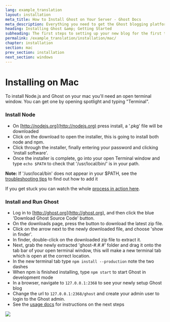 ```yaml
---
lang: example_translation
layout: installation
meta_title: How to Install Ghost on Your Server - Ghost Docs
meta_description: Everything you need to get the Ghost blogging platform up and running on your local or remote environement.
heading: Installing Ghost &amp; Getting Started
subheading: The first steps to setting up your new blog for the first time.
permalink: /example_translation/installation/mac/
chapter: installation
section: mac
prev_section: installation
next_section: windows
---
```



# Installing on Mac <a id="install-mac"></a>

To install Node.js and Ghost on your mac you'll need an open terminal window. You can get one by opening spotlight and typing "Terminal".

### Install Node

*   On [http://nodejs.org](http://nodejs.org) press install, a '.pkg' file will be downloaded
*   Click on the download to open the installer, this is going to install both node and npm.
*   Click through the installer, finally entering your password and clicking 'install software'.
*   Once the installer is complete, go into your open Terminal window and type `echo $PATH` to check that '/usr/local/bin/' is in your path.

<p class="note"><strong>Note:</strong> If '/usr/local/bin' does not appear in your $PATH, see the <a href="{% if page.lang %}/{{ page.lang }}{% endif %}/installation/troubleshooting#export-path">troubleshooting tips</a> to find out how to add it</p>

If you get stuck you can watch the whole [process in action here](https://s3-eu-west-1.amazonaws.com/ghost-website-cdn/install-node-mac.gif "Install Node on Mac").

### Install and Run Ghost

*   Log in to [http://ghost.org](http://ghost.org), and then click the blue 'Download Ghost Source Code' button.
*   On the downloads page, press the button to download the latest zip file.
*   Click on the arrow next to the newly downloaded file, and choose 'show in finder'.
*   In finder, double-click on the downloaded zip file to extract it.
*   Next, grab the newly extracted 'ghost-#.#.#' folder and drag it onto the tab bar of your open terminal window, this will make a new terminal tab which is open at the correct location.
*   In the new terminal tab type `npm install --production` <span class="note">note the two dashes</span>
*   When npm is finished installing, type `npm start` to start Ghost in development mode
*   In a browser, navigate to <code class="path">127.0.0.1:2368</code> to see your newly setup Ghost blog
*   Change the url to <code class="path">127.0.0.1:2368/ghost</code> and create your admin user to login to the Ghost admin.
*   See the [usage docs](/usage) for instructions on the next steps

![](https://s3-eu-west-1.amazonaws.com/ghost-website-cdn/install-ghost-mac.gif)

